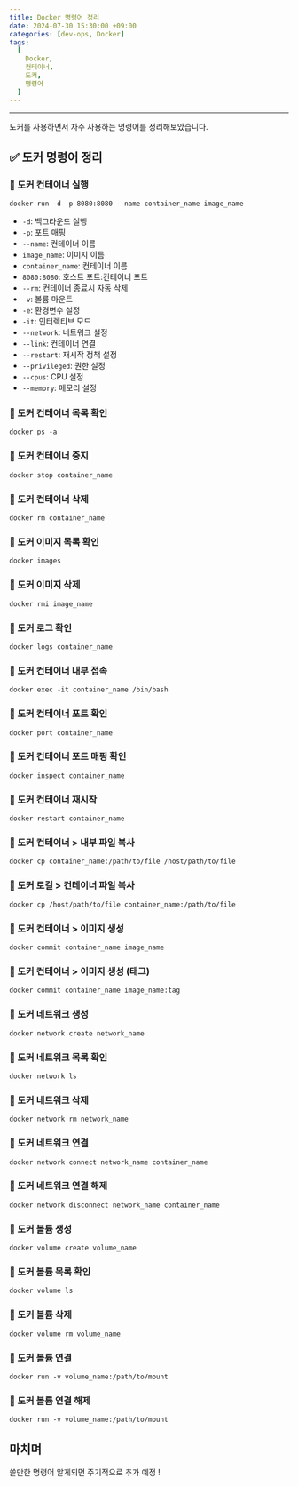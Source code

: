 ```yaml
---
title: Docker 명령어 정리
date: 2024-07-30 15:30:00 +09:00
categories: [dev-ops, Docker]
tags:
  [
    Docker,
    컨테이너,
    도커,
    명령어
  ]
---
```


* * *

도커를 사용하면서 자주 사용하는 명령어를 정리해보았습니다.


## ✅ 도커 명령어 정리

### 📌 도커 컨테이너 실행

```shell
docker run -d -p 8080:8080 --name container_name image_name
```

- `-d`: 백그라운드 실행
- `-p`: 포트 매핑
- `--name`: 컨테이너 이름
- `image_name`: 이미지 이름
- `container_name`: 컨테이너 이름
- `8080:8080`: 호스트 포트:컨테이너 포트
- `--rm`: 컨테이너 종료시 자동 삭제
- `-v`: 볼륨 마운트
- `-e`: 환경변수 설정
- `-it`: 인터렉티브 모드
- `--network`: 네트워크 설정
- `--link`: 컨테이너 연결
- `--restart`: 재시작 정책 설정
- `--privileged`: 권한 설정
- `--cpus`: CPU 설정
- `--memory`: 메모리 설정

### 📌 도커 컨테이너 목록 확인

```shell
docker ps -a
```

### 📌 도커 컨테이너 중지

```shell
docker stop container_name
```

### 📌 도커 컨테이너 삭제

```shell
docker rm container_name
```

### 📌 도커 이미지 목록 확인

```shell
docker images
```

### 📌 도커 이미지 삭제

```shell
docker rmi image_name
```

### 📌 도커 로그 확인

```shell
docker logs container_name
```

### 📌 도커 컨테이너 내부 접속

```shell
docker exec -it container_name /bin/bash
```

### 📌 도커 컨테이너 포트 확인

```shell
docker port container_name
```

### 📌 도커 컨테이너 포트 매핑 확인

```shell
docker inspect container_name
```

### 📌 도커 컨테이너 재시작

```shell
docker restart container_name
```

### 📌 도커 컨테이너 > 내부 파일 복사

```shell
docker cp container_name:/path/to/file /host/path/to/file
```

### 📌 도커 로컬 > 컨테이너 파일 복사

```shell
docker cp /host/path/to/file container_name:/path/to/file
```

### 📌 도커 컨테이너 > 이미지 생성

```shell
docker commit container_name image_name
```

### 📌 도커 컨테이너 > 이미지 생성 (태그)

```shell
docker commit container_name image_name:tag
```

### 📌 도커 네트워크 생성

```shell
docker network create network_name
```

### 📌 도커 네트워크 목록 확인

```shell
docker network ls
```

### 📌 도커 네트워크 삭제

```shell
docker network rm network_name
```

### 📌 도커 네트워크 연결

```shell
docker network connect network_name container_name
```

### 📌 도커 네트워크 연결 해제

```shell
docker network disconnect network_name container_name
```

### 📌 도커 볼륨 생성

```shell
docker volume create volume_name
```

### 📌 도커 볼륨 목록 확인

```shell
docker volume ls
```

### 📌 도커 볼륨 삭제

```shell
docker volume rm volume_name
```

### 📌 도커 볼륨 연결

```shell
docker run -v volume_name:/path/to/mount
```

### 📌 도커 볼륨 연결 해제

```shell
docker run -v volume_name:/path/to/mount
```




## 마치며
쓸만한 명령어 알게되면 주기적으로 추가 예정 !
